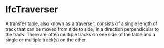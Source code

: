 IfcTraverser
============
A transfer table, also known as a traverser, consists of a single length of
track that can be moved from side to side, in a direction perpendicular to the
track. There are often multiple tracks on one side of the table and a single
or multiple track(s) on the other.



